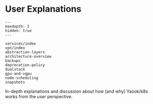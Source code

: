 # User Explanations

```{toctree}
---
maxdepth: 2
hidden: true
---

services/index
vpn/index
abstraction-layers
architecture-overview
backups
deprecation-policy
dualstack
gpu-and-vgpu
node-scheduling
snapshots
```

In-depth explanations and discussion about how (and why) Yaook/k8s works from the user perspective.
